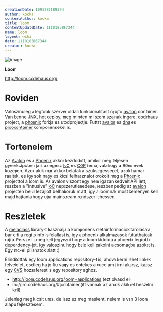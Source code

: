 ```yaml
---
creationDate: 1091783189394 
author: kocka 
contentAuthor: kocka 
title: loom 
contentUpdateDate: 1110185867344 
name: loom 
layout: wiki 
date: 1110185867344 
creator: kocka 
---
```

![image](http://loom.codehaus.org/images/loom-logo.png)

__Loom__

http://loom.codehaus.org/

# Roviden

Valoszinuleg a legtobb szerver oldali funkcionalitast nyujto [avalon](avalon.html) container. Van benne [JMX](JMX.html), hot deploy, meg minden mi szem szajnak ingere.
[codehaus](codehaus.html) project, a [phoenix](phoenix.html) forkja es utodprojectje. Futtat [avalon](avalon.html) es [dna](DNA.html) es [picocontainer](picocontainer.html) komponenseket is.

# Tortenelem

Az [Avalon](avalon.html) es a [Phoenix](phoenix.html) akkor kezdodott, amikor meg teljesen gyerekcipoben jart az egesz [IoC](ioc.html) es [COP](COP.html) tema, valahogy a 90es evek kozepen. Azok akik mar akkor belatak a szuksegesseget, azok hamar raaltak, es igy sok nagy es kicsi felhasznalot orokolt meg a [Phoenix](phoenix.html) projecttol a loom is. Az avalon viszont egy nem igazan kedvelt API lett, reszben a "intrusive" [IoC](ioc.html) nepszerutlenedese, reszben pedig az [avalon](avalon.html) projecten belul lezajlott belhaboruk miatt, igy a loomnak most kemenyen kell majd hajtania hogy ujra mainstream rendszer lehessen.

# Reszletek

A [metaclass](MetaClass.html) library-t hasznalja a komponens metainformaciok tarolasara, bar erti a regi .xinfo-s felallast is, igy a phoenix alkalmazasok futtathatoak rajta. Persze itt meg kell jegyezni hogy a loom kidobta a phoenix legtobb dependency-jet, igy valoszinu hogy bele kell pakolni a csomagba azokat is. Egy mc-el pillanatok alatt :)

Elinditottak egy loom applications repository-t is, ahova kerni lehet linkek felvetelet, esetleg ha jo fiu vagy es erdekes a cucc amit irni akarsz, kapsz egy [CVS](CVS.html) hozzaferest is egy repository aghoz.<br/>

*   http://loom.codehaus.org/loom+applications (ezt olvasd el)
*   irc://irc.codehaus.org/#jcontainer (itt vannak az arcok akikkel beszelni kell)

Jelenleg meg kicsit ures, de lesz ez meg maskent, nekem is van 3 loom alapu fejlesztesem.

